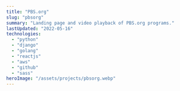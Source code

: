 ```yaml
---
title: "PBS.org"
slug: "pbsorg"
summary: "Landing page and video playback of PBS.org programs."
lastUpdated: "2022-05-16"
technologies:
  - "python"
  - "django"
  - "golang"
  - "reactjs"
  - "aws"
  - "github"
  - "sass"
heroImage: "/assets/projects/pbsorg.webp"
---
```

